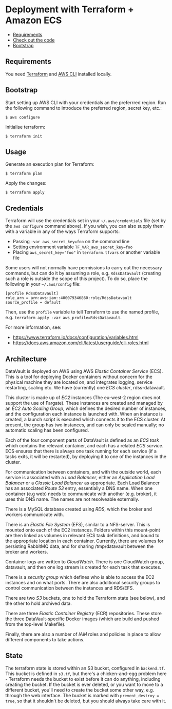 # Deployment with Terraform + Amazon ECS

- [Requirements](#requirements)
- [Check out the code](#check-out-the-code)
- [Bootstrap](#bootstrap)

## Requirements

You need [Terraform](https://www.terraform.io) and [AWS CLI](https://aws.amazon.com/cli/) installed locally.

## Bootstrap

Start setting up AWS CLI with your credentials an the preferrred region. Run the following command to introduce the preferred region, secret key, etc.:

    $ aws configure

Initialise terraform:

    $ terraform init

## Usage

Generate an execution plan for Terraform:

    $ terraform plan

Apply the changes:

    $ terraform apply

## Credentials

Terraform will use the credentials set in your `~/.aws/credentials` file (set by the `aws configure` command above).
If you wish, you can also supply them with a variable in any of the ways Terraform supports:

* Passing `-var aws_secret_key=foo` on the command line
* Setting environment variable `TF_VAR_aws_secret_key=foo`
* Placing `aws_secret_key="foo"` in `terraform.tfvars` or another variable file

Some users will not normally have permissions to carry out the necessary commands, but can do it by assuming a role, e.g. `RdssDatavault` (creating such a role is outside the scope of this project).
To do so, place the following in your `~/.aws/config` file:

    [profile RdssDatavault]
    role_arn = arn:aws:iam::400079346860:role/RdssDatavault
    source_profile = default

Then, use the `profile` variable to tell Terraform to use the named profile, e.g. `terraform apply -var aws_profile=RdssDatavault`.

For more information, see:

* https://www.terraform.io/docs/configuration/variables.html
* https://docs.aws.amazon.com/cli/latest/userguide/cli-roles.html

## Architecture

DataVault is deployed on AWS using AWS *Elastic Container Service* (ECS).
This is a tool for deploying Docker containers without concern for the physical machine they are located on, and integrates logging, service restarting, scaling etc.
We have (currently) one *ECS cluster*, rdss-datavault.

This cluster is made up of *EC2* instances (The eu-west-2 region does not support the use of Fargate).
These instances are created and managed by an *EC2 Auto Scaling Group*, which defines the desired number of instances, and the configuration each instance is launched with.
When an instance is created, a launch script is executed which connects it to the ECS cluster.
At present, the group has two instances, and can only be scaled manually; no automatic scaling has been configured.

Each of the four component parts of DataVault is defined as an *ECS task* which contains the relevant container, and each has a related *ECS service*.
ECS ensures that there is always one task running for each service (if a tasks exits, it will be restarted), by deploying it to one of the instances in the cluster.

For communication between containers, and with the outside world, each service is associated with a *Load Balancer*, either an *Application Load Balancer* or a *Classic Load Balancer* as appropriate.
Each Load Balancer has an associated *Route 53* entry, essentially a DNS name.
When one container (e.g web) needs to communicate with another (e.g. broker), it uses this DNS name.
The names are not resolveable externally.

There is a MySQL database created using *RDS*, which the broker and workers communicate with.

There is an *Elastic File System* (EFS), similar to a NFS-server.
This is mounted onto each of the EC2 instances.
Folders within this mount-point are then linked as volumes in relevant ECS task definitions, and bound to the appropriate location in each container.
Currently, there are volumes for persisting RabbitMQ data, and for sharing /tmp/datavault between the broker and workers.

Container logs are written to *CloudWatch*.
There is one CloudWatch group, datavault, and then one log stream is created for each task that executes.

There is a *security group* which defines who is able to access the EC2 instances and on what ports.
There are also additional security groups to control communication between the instances and RDS/EFS.

There are two *S3* buckets, one to hold the Terraform state (see below), and the other to hold archived data.

There are three *Elastic Container Registry* (ECR) repositories.
These store the three DataVault-specific Docker images (which are build and pushed from the top-level Makefile).

Finally, there are also a number of *IAM* roles and policies in place to allow different components to take actions.

## State

The terraform state is stored within an S3 bucket, configured in `backend.tf`.
This bucket is defined in `s3.tf`, but there's a chicken-and-egg problem here - Terraform needs the bucket to exist before it can do anything, including creating the bucket.
If the bucket is ever deleted, or you want to move to a different bucket, you'll need to create the bucket some other way, e.g. through the web interface.
The bucket is marked with `prevent_destroy = true`, so that it shouldn't be deleted, but you should always take care with it.
